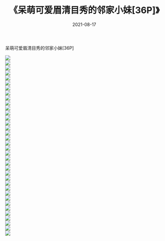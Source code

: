 ﻿---
layout: post
title:  《呆萌可爱眉清目秀的邻家小妹[36P]》
date:   2021-08-17
img: http://img.660000.xyz/Sharelink/性感/2021/呆萌可爱眉清目秀的邻家小妹[36P]/000.jpg
categories: [美女, 清纯, 唯美]
---

呆萌可爱眉清目秀的邻家小妹[36P]

  ![](http://img.660000.xyz/Sharelink/性感/2021/呆萌可爱眉清目秀的邻家小妹[36P]/001.jpg) <br> ![](http://img.660000.xyz/Sharelink/性感/2021/呆萌可爱眉清目秀的邻家小妹[36P]/002.jpg) <br> ![](http://img.660000.xyz/Sharelink/性感/2021/呆萌可爱眉清目秀的邻家小妹[36P]/003.jpg) <br> ![](http://img.660000.xyz/Sharelink/性感/2021/呆萌可爱眉清目秀的邻家小妹[36P]/004.jpg) <br> ![](http://img.660000.xyz/Sharelink/性感/2021/呆萌可爱眉清目秀的邻家小妹[36P]/005.jpg) <br> ![](http://img.660000.xyz/Sharelink/性感/2021/呆萌可爱眉清目秀的邻家小妹[36P]/006.jpg) <br> ![](http://img.660000.xyz/Sharelink/性感/2021/呆萌可爱眉清目秀的邻家小妹[36P]/007.jpg) <br> ![](http://img.660000.xyz/Sharelink/性感/2021/呆萌可爱眉清目秀的邻家小妹[36P]/008.jpg) <br> ![](http://img.660000.xyz/Sharelink/性感/2021/呆萌可爱眉清目秀的邻家小妹[36P]/009.jpg) <br> ![](http://img.660000.xyz/Sharelink/性感/2021/呆萌可爱眉清目秀的邻家小妹[36P]/010.jpg) <br> ![](http://img.660000.xyz/Sharelink/性感/2021/呆萌可爱眉清目秀的邻家小妹[36P]/011.jpg) <br> ![](http://img.660000.xyz/Sharelink/性感/2021/呆萌可爱眉清目秀的邻家小妹[36P]/012.jpg) <br> ![](http://img.660000.xyz/Sharelink/性感/2021/呆萌可爱眉清目秀的邻家小妹[36P]/013.jpg) <br> ![](http://img.660000.xyz/Sharelink/性感/2021/呆萌可爱眉清目秀的邻家小妹[36P]/014.jpg) <br> ![](http://img.660000.xyz/Sharelink/性感/2021/呆萌可爱眉清目秀的邻家小妹[36P]/015.jpg) <br> ![](http://img.660000.xyz/Sharelink/性感/2021/呆萌可爱眉清目秀的邻家小妹[36P]/016.jpg) <br> ![](http://img.660000.xyz/Sharelink/性感/2021/呆萌可爱眉清目秀的邻家小妹[36P]/017.jpg) <br> ![](http://img.660000.xyz/Sharelink/性感/2021/呆萌可爱眉清目秀的邻家小妹[36P]/018.jpg) <br> ![](http://img.660000.xyz/Sharelink/性感/2021/呆萌可爱眉清目秀的邻家小妹[36P]/019.jpg) <br> ![](http://img.660000.xyz/Sharelink/性感/2021/呆萌可爱眉清目秀的邻家小妹[36P]/020.jpg) <br> ![](http://img.660000.xyz/Sharelink/性感/2021/呆萌可爱眉清目秀的邻家小妹[36P]/021.jpg) <br> ![](http://img.660000.xyz/Sharelink/性感/2021/呆萌可爱眉清目秀的邻家小妹[36P]/022.jpg) <br> ![](http://img.660000.xyz/Sharelink/性感/2021/呆萌可爱眉清目秀的邻家小妹[36P]/023.jpg) <br> ![](http://img.660000.xyz/Sharelink/性感/2021/呆萌可爱眉清目秀的邻家小妹[36P]/024.jpg) <br> ![](http://img.660000.xyz/Sharelink/性感/2021/呆萌可爱眉清目秀的邻家小妹[36P]/025.jpg) <br> ![](http://img.660000.xyz/Sharelink/性感/2021/呆萌可爱眉清目秀的邻家小妹[36P]/026.jpg) <br> ![](http://img.660000.xyz/Sharelink/性感/2021/呆萌可爱眉清目秀的邻家小妹[36P]/027.jpg) <br> ![](http://img.660000.xyz/Sharelink/性感/2021/呆萌可爱眉清目秀的邻家小妹[36P]/028.jpg) <br> ![](http://img.660000.xyz/Sharelink/性感/2021/呆萌可爱眉清目秀的邻家小妹[36P]/029.jpg) <br> ![](http://img.660000.xyz/Sharelink/性感/2021/呆萌可爱眉清目秀的邻家小妹[36P]/030.jpg) <br> ![](http://img.660000.xyz/Sharelink/性感/2021/呆萌可爱眉清目秀的邻家小妹[36P]/031.jpg) <br> ![](http://img.660000.xyz/Sharelink/性感/2021/呆萌可爱眉清目秀的邻家小妹[36P]/032.jpg) <br> ![](http://img.660000.xyz/Sharelink/性感/2021/呆萌可爱眉清目秀的邻家小妹[36P]/033.jpg) <br> ![](http://img.660000.xyz/Sharelink/性感/2021/呆萌可爱眉清目秀的邻家小妹[36P]/034.jpg) <br> ![](http://img.660000.xyz/Sharelink/性感/2021/呆萌可爱眉清目秀的邻家小妹[36P]/035.jpg) <br> ![](http://img.660000.xyz/Sharelink/性感/2021/呆萌可爱眉清目秀的邻家小妹[36P]/036.jpg) <br>